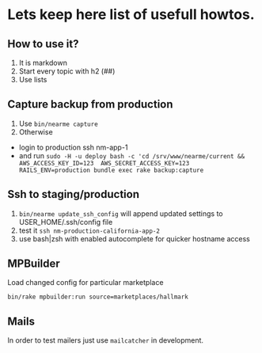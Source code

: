# Lets keep here list of usefull howtos.

## How to use it?
1. It is markdown
2. Start every topic with h2 (##)
3. Use lists

## Capture backup from production

1. Use `bin/nearme capture`
2. Otherwise
  * login to production ssh nm-app-1
  * and run `sudo -H -u deploy bash -c 'cd /srv/www/nearme/current && AWS_ACCESS_KEY_ID=123  AWS_SECRET_ACCESS_KEY=123  RAILS_ENV=production bundle exec rake backup:capture`


## Ssh to staging/production

1. `bin/nearme update_ssh_config` will append updated settings to USER_HOME/.ssh/config file
2. test it `ssh nm-production-california-app-2`
3. use bash|zsh with enabled autocomplete for quicker hostname access

## MPBuilder

Load changed config for particular marketplace

    bin/rake mpbuilder:run source=marketplaces/hallmark


## Mails

In order to test mailers just use `mailcatcher` in development.
